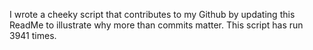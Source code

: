 I wrote a cheeky script that contributes to my Github by updating this ReadMe to illustrate why more than commits matter. This script has run 3941 times.